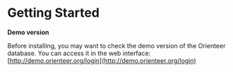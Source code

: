 # Getting Started
**Demo version**

Before installing, you may want to check the demo version of the Orienteer database. You can access it in the web interface: [http://demo.orienteer.org/login](http://demo.orienteer.org/login)





